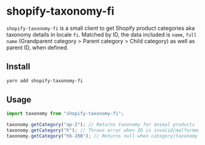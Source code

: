 # shopify-taxonomy-fi

`shopify-taxonomy-fi` is a small client to get Shopify product categories aka taxonomy details in locale `fi`. Matched by ID, the data included is `name`, `full name` (Grandparent category > Parent category > Child category) as well as parent ID, when defined.

## Install

```bash
yarn add shopify-taxonomy-fi
```

## Usage

```typescript
import taxonomy from "shopify-taxonomy-fi";

taxonomy.getCategory("ap-2"); // Returns taxonomy for animal products
taxonomy.getCategory("h"); // Throws error when ID is invalid/malformed
taxonomy.getCategory("hb-200"); // Returns null when category/taxonomy does not exist
```
